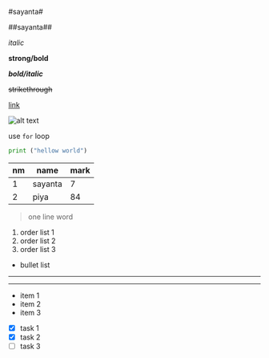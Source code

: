 #sayanta#

##sayanta##

*italic*

**strong/bold**

***bold/italic***

~~strikethrough~~

[link](https://sayanta.github.io "title")

![alt text](https://learncodeonline.io/mascot.png "nerd")

use `for` loop

```python
print ("hellow world")
```

|nm | name | mark |
|---| ---  | ---- |
|1  |sayanta| 7   |
|2  | piya | 84   |


> one line word

1. order list 1
1. order list 2
1. order list 3

- bullet list

---
***

* item 1
* item 2
* item 3

* [x] task 1
* [x] task 2
* [ ] task 3
